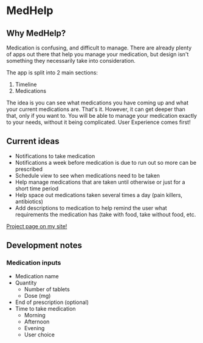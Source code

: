 # MedHelp

## Why MedHelp?

Medication is confusing, and difficult to manage. There are already plenty of apps out there that help you manage your medication, but design isn't something they necessarily take into consideration. 

The app is split into 2 main sections:

1. Timeline 
2. Medications

The idea is you can see what medications you have coming up and what your current medications are. That's it. However, it can get deeper than that, only if you want to. You will be able to manage your medication exactly to your needs, without it being complicated. User Experience comes first!

## Current ideas
- Notifications to take medication
- Notifications a week before medication is due to run out so more can be prescribed
- Schedule view to see when medications need to be taken
- Help manage medications that are taken until otherwise or just for a short time period
- Help space out medications taken several times a day (pain killers, antibiotics)
- Add descriptions to medication to help remind the user what requirements the medication has (take with food, take without food, etc.

[Project page on my site!](https://sites.google.com/view/willrussell/projects/medhelp?authuser=0 "MedHelp")

## Development notes

### Medication inputs
- Medication name
- Quantity
    - Number of tablets
    - Dose (mg)
- End of prescription (optional)
- Time to take medication
    - Morning
    - Afternoon
    - Evening
    - User choice